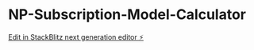 # NP-Subscription-Model-Calculator

[Edit in StackBlitz next generation editor ⚡️](https://stackblitz.com/~/github.com/NPCollaborator/NP-Subscription-Model-Calculator)